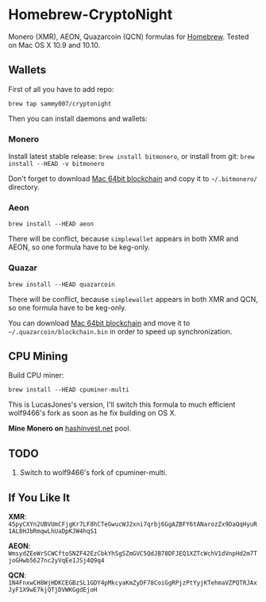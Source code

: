 Homebrew-CryptoNight
====================
Monero (XMR), AEON, Quazarcoin (QCN) formulas for [Homebrew](http://brew.sh). Tested on Mac OS X 10.9 and 10.10.

Wallets
-------

First of all you have to add repo:

`brew tap sammy007/cryptonight`

Then you can install daemons and wallets:

### Monero

Install latest stable release: `brew install bitmonero`, or install from git: `brew install --HEAD -v bitmonero`

Don't forget to download [Mac 64bit blockchain](http://monero.cc/downloads/blockchain/mac/blockchain.bin)
and copy it to `~/.bitmonero/` directory.

### Aeon

`brew install --HEAD aeon`

There will be conflict, because `simplewallet` appears in both XMR and AEON, so one formula have to be keg-only.

### Quazar

`brew install --HEAD quazarcoin`

There will be conflict, because `simplewallet` appears in both XMR and QCN, so one formula have to be keg-only.

You can download [Mac 64bit blockchain](https://mega.co.nz/#!wZNwmZzS!QLG989DwzJUkVnG9vPN391IKFiA3w0DPQikmkTyYaDY)
and move it to `~/.quazarcoin/blockchain.bin` in order to speed up synchronization.

CPU Mining
----------

Build CPU miner:

`brew install --HEAD cpuminer-multi`

This is LucasJones's version, I'll switch this formula to much efficient wolf9466's fork as soon as he fix building on OS X.

**Mine Monero on** [hashinvest.net](http://hashinvest.net) pool.

TODO
----

1. Switch to wolf9466's fork of cpuminer-multi.

If You Like It
--------------

**XMR**: `45pyCXYn2UBVUmCFjgKr7LF8hCTeGwucWJ2xni7qrbj6GgAZBFY6tANarozZx9DaQqHyuR1AL8HJbRmqwLhUaDpKJW4hqS1`

**AEON**: `WmsydZEeWrSCWCftoSNZF42EzCbkYhSgSZmGVC5QdJB78DFJEQ1XZTcWchV1dVnpHd2m7TjoGHwb5627nc2yVqEe1JSj4Q9q4`

**QCN**: `1N4FnxwCH8WjHDKCEGBzSL1GDY4pMkcyaKmZyDF78CoiGgRPjzPtYyjKTehmaVZPQTRJAxJyF1X9wE7kjQTjDVWKGgdEjoH`
